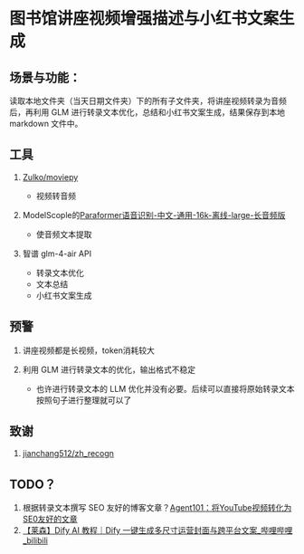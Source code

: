 # 图书馆讲座视频增强描述与小红书文案生成

## 场景与功能：

读取本地文件夹（当天日期文件夹）下的所有子文件夹，将讲座视频转录为音频后，再利用 GLM 进行转录文本优化，总结和小红书文案生成，结果保存到本地 markdown 文件中。
   
## 工具
1. [Zulko/moviepy](https://github.com/Zulko/moviepy)

   - 视频转音频

2. ModelScople的[Paraformer语音识别-中文-通用-16k-离线-large-长音频版](https://modelscope.cn/models/iic/speech_paraformer-large-vad-punc_asr_nat-zh-cn-16k-common-vocab8404-pytorch)
   - 使音频文本提取
3. 智谱 glm-4-air API 
   - 转录文本优化
   - 文本总结
   - 小红书文案生成
## 预警

1. 讲座视频都是长视频，token消耗较大
   
2. 利用 GLM 进行转录文本的优化，输出格式不稳定
   - 也许进行转录文本的 LLM 优化并没有必要。后续可以直接将原始转录文本按照句子进行整理就可以了

## 致谢

1. [jianchang512/zh_recogn](https://github.com/jianchang512/zh_recogn)

## TODO？

1. 根据转录文本撰写 SEO 友好的博客文章？[Agent101：将YouTube视频转化为SE0友好的文章](https://fw7qiozbnjr.feishu.cn/wiki/WiAnwBMXRip9orkYv54c7v5Zncr)
2. [【莱森】Dify AI 教程｜Dify 一键生成多尺寸运营封面与跨平台文案_哔哩哔哩_bilibili](https://www.bilibili.com/video/BV1Kx4ae8Eyz/?vd_source=1d3b1df26617554772f26729180cff38)